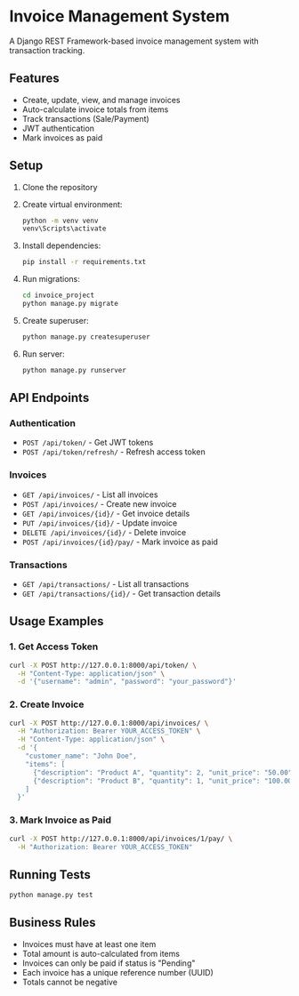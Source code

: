 # Invoice Management System

A Django REST Framework-based invoice management system with transaction tracking.

## Features

- Create, update, view, and manage invoices
- Auto-calculate invoice totals from items
- Track transactions (Sale/Payment)
- JWT authentication
- Mark invoices as paid

## Setup

1. Clone the repository
2. Create virtual environment:
   ```bash
   python -m venv venv
   venv\Scripts\activate
   ```

3. Install dependencies:
   ```bash
   pip install -r requirements.txt
   ```

4. Run migrations:
   ```bash
   cd invoice_project
   python manage.py migrate
   ```

5. Create superuser:
   ```bash
   python manage.py createsuperuser
   ```

6. Run server:
   ```bash
   python manage.py runserver
   ```

## API Endpoints

### Authentication
- `POST /api/token/` - Get JWT tokens
- `POST /api/token/refresh/` - Refresh access token

### Invoices
- `GET /api/invoices/` - List all invoices
- `POST /api/invoices/` - Create new invoice
- `GET /api/invoices/{id}/` - Get invoice details
- `PUT /api/invoices/{id}/` - Update invoice
- `DELETE /api/invoices/{id}/` - Delete invoice
- `POST /api/invoices/{id}/pay/` - Mark invoice as paid

### Transactions
- `GET /api/transactions/` - List all transactions
- `GET /api/transactions/{id}/` - Get transaction details

## Usage Examples

### 1. Get Access Token
```bash
curl -X POST http://127.0.0.1:8000/api/token/ \
  -H "Content-Type: application/json" \
  -d '{"username": "admin", "password": "your_password"}'
```

### 2. Create Invoice
```bash
curl -X POST http://127.0.0.1:8000/api/invoices/ \
  -H "Authorization: Bearer YOUR_ACCESS_TOKEN" \
  -H "Content-Type: application/json" \
  -d '{
    "customer_name": "John Doe",
    "items": [
      {"description": "Product A", "quantity": 2, "unit_price": "50.00"},
      {"description": "Product B", "quantity": 1, "unit_price": "100.00"}
    ]
  }'
```

### 3. Mark Invoice as Paid
```bash
curl -X POST http://127.0.0.1:8000/api/invoices/1/pay/ \
  -H "Authorization: Bearer YOUR_ACCESS_TOKEN"
```

## Running Tests
```bash
python manage.py test
```

## Business Rules

- Invoices must have at least one item
- Total amount is auto-calculated from items
- Invoices can only be paid if status is "Pending"
- Each invoice has a unique reference number (UUID)
- Totals cannot be negative